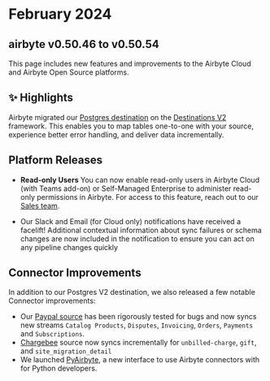 # February 2024
## airbyte v0.50.46 to v0.50.54

This page includes new features and improvements to the Airbyte Cloud and Airbyte Open Source platforms.

## ✨ Highlights

Airbyte migrated our [Postgres destination](https://github.com/airbytehq/airbyte/pull/35042) on the [Destinations V2](./upgrading_to_destinations_v2) framework. This enables you to map tables one-to-one with your source, experience better error handling, and deliver data incrementally. 

## Platform Releases

- **Read-only Users** You can now enable read-only users in Airbyte Cloud (with Teams add-on) or Self-Managed Enterprise to administer read-only permissions in Airbyte. For access to this feature, reach out to our [Sales team](https://www.airbyte.com/company/talk-to-sales).

- Our Slack and Email (for Cloud only) notifications have received a facelift! Additional contextual information about sync failures or schema changes are now included in the notification to ensure you can act on any pipeline changes quickly

## Connector Improvements

In addition to our Postgres V2 destination, we also released a few notable Connector improvements:

 - Our [Paypal source](https://github.com/airbytehq/airbyte/pull/34510) has been rigorously tested for bugs and now syncs new streams `Catalog Products`, `Disputes`, `Invoicing`, `Orders`, `Payments` and `Subscriptions`.
 - [Chargebee](https://github.com/airbytehq/airbyte/pull/34053) source now syncs incrementally for `unbilled-charge`, `gift`, and `site_migration_detail`
 - We launched [PyAirbyte](/using-airbyte/pyairbyte/getting-started.mdx), a new interface to use Airbyte connectors with for Python developers.
